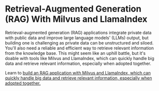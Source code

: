 # Retrieval-Augmented Generation (RAG) With Milvus and LlamaIndex

Retrieval-augmented generation (RAG) applications integrate private data with public data and improve large language models' (LLMs) output, but building one is challenging as private data can be unstructured and siloed. You'll also need a reliable and efficient way to retrieve relevant information from the knowledge base. This might seem like an uphill battle, but it's doable with tools like Milvus and LlamaIndex, which can quickly handle big data and retrieve relevant information, especially when adopted together. 

Learn to [build an RAG application with Milvus and LlamaIndex, which can quickly handle big data and retrieve relevant information, especially when adopted together.](https://dzone.com/articles/rag-with-milvus-llamaindex)


